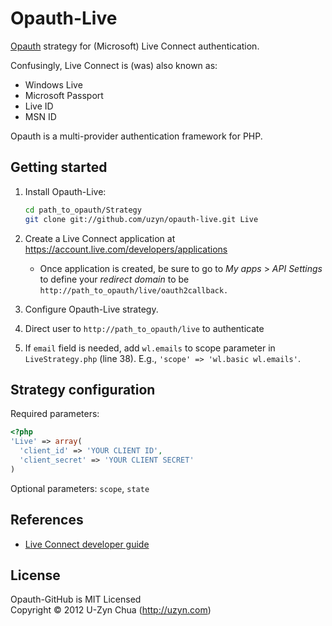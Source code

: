 Opauth-Live
================
[Opauth][1] strategy for  (Microsoft) Live Connect authentication.

Confusingly, Live Connect is (was) also known as:

- Windows Live
- Microsoft Passport
- Live ID
- MSN ID

Opauth is a multi-provider authentication framework for PHP.

Getting started
----------------
1. Install Opauth-Live:
   ```bash
   cd path_to_opauth/Strategy
   git clone git://github.com/uzyn/opauth-live.git Live
   ```

2. Create a Live Connect application at https://account.live.com/developers/applications
   - Once application is created, be sure to go to _My apps_ > _API Settings_ to define your _redirect domain_ to be `http://path_to_opauth/live/oauth2callback.`

3. Configure Opauth-Live strategy.

4. Direct user to `http://path_to_opauth/live` to authenticate

5. If `email` field is needed, add `wl.emails` to scope parameter in `LiveStrategy.php` (line 38). E.g., `'scope' => 'wl.basic wl.emails'`.

Strategy configuration
----------------------

Required parameters:

```php
<?php
'Live' => array(
  'client_id' => 'YOUR CLIENT ID',
  'client_secret' => 'YOUR CLIENT SECRET'
)
```
Optional parameters:
`scope`, `state`

References
------------
- [Live Connect developer guide](http://msdn.microsoft.com/en-us/library/live/hh243641)

License
---------
Opauth-GitHub is MIT Licensed  
Copyright © 2012 U-Zyn Chua (http://uzyn.com)

[1]: https://github.com/uzyn/opauth
